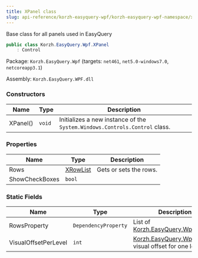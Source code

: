 ```yaml
---
title: XPanel class
slug: api-reference/korzh-easyquery-wpf/korzh-easyquery-wpf-namespace/xpanel-class
---
```



Base class for all panels used in EasyQuery
```csharp
public class Korzh.EasyQuery.Wpf.XPanel
    : Control

```
Package: `Korzh.EasyQuery.Wpf` (targets: `net461`, `net5.0-windows7.0`, `netcoreapp3.1`)

Assembly: `Korzh.EasyQuery.WPF.dll`

### Constructors

| Name | Type | Description | 
| --- | --- | --- | 
| XPanel() | `void` | Initializes a new instance of the `System.Windows.Controls.Control` class. | 


### Properties

| Name | Type | Description | 
| --- | --- | --- | 
| Rows | [XRowList](/api-reference/korzh-easyquery-wpf/korzh-easyquery-wpf-namespace/xrowlist-class) | Gets or sets the rows. | 
| ShowCheckBoxes | `bool` |  | 


### Static Fields

| Name | Type | Description | 
| --- | --- | --- | 
| RowsProperty | `DependencyProperty` | List of [Korzh.EasyQuery.Wpf.XRow](/api-reference/korzh-easyquery-wpf/korzh-easyquery-wpf-namespace/xrow-class) | 
| VisualOffsetPerLevel | `int` | [Korzh.EasyQuery.Wpf.XRow](/api-reference/korzh-easyquery-wpf/korzh-easyquery-wpf-namespace/xrow-class)'s visual offset for one level |